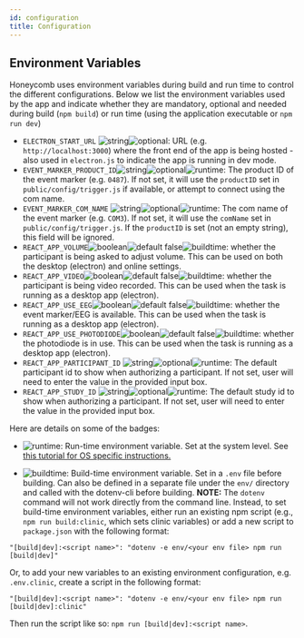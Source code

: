 ```yaml
---
id: configuration
title: Configuration
---
```


## Environment Variables

Honeycomb uses environment variables during build and run time to control the different configurations. Below we list the  environment variables used by the app and indicate whether they are mandatory, optional and needed during build (`npm build`) or run time (using the application executable or `npm run dev`)

* `ELECTRON_START_URL` ![string](https://img.shields.io/badge/-string-grey)![optional](https://img.shields.io/badge/-optional-yellow): URL (e.g. `http://localhost:3000`) where the front end of the app is being hosted - also used in `electron.js` to indicate the app is running in dev mode.
* `EVENT_MARKER_PRODUCT_ID`![string](https://img.shields.io/badge/-string-grey)![optional](https://img.shields.io/badge/-optional-yellow)![runtime](https://img.shields.io/badge/-runtime-purple): The product ID of the event marker (e.g. `0487`).  If not set, it will use the `productID` set in `public/config/trigger.js` if available, or attempt to connect using the com name.
* `EVENT_MARKER_COM_NAME` ![string](https://img.shields.io/badge/-string-grey)![optional](https://img.shields.io/badge/-optional-yellow)![runtime](https://img.shields.io/badge/-runtime-purple): The com name of the event marker (e.g. `COM3`). If not set, it will use the `comName` set in `public/config/trigger.js`.  If the `productID` is set (not an empty string), this field will be ignored.
* `REACT_APP_VOLUME`![boolean](https://img.shields.io/badge/-boolean-lightgrey)![default false](https://img.shields.io/badge/default-false-yellow)![buildtime](https://img.shields.io/badge/-buildtime-blue): whether the participant is being asked to adjust volume. This can be used on both the desktop (electron) and online settings.
* `REACT_APP_VIDEO`![boolean](https://img.shields.io/badge/-boolean-lightgrey)![default false](https://img.shields.io/badge/default-false-yellow)![buildtime](https://img.shields.io/badge/-buildtime-blue): whether the participant is being video recorded. This can be used when the task is running as a desktop app (electron). 
* `REACT_APP_USE_EEG`![boolean](https://img.shields.io/badge/-boolean-lightgrey)![default false](https://img.shields.io/badge/default-false-yellow)![buildtime](https://img.shields.io/badge/-buildtime-blue): whether the event marker/EEG is available. This can be used when the task is running as a desktop app (electron).
* `REACT_APP_USE_PHOTODIODE`![boolean](https://img.shields.io/badge/-boolean-lightgrey)![default false](https://img.shields.io/badge/default-false-yellow)![buildtime](https://img.shields.io/badge/-buildtime-blue): whether the photodiode is in use. This can be used when the task is running as a desktop app (electron).
* `REACT_APP_PARTICIPANT_ID` ![string](https://img.shields.io/badge/-string-grey)![optional](https://img.shields.io/badge/-optional-yellow)![runtime](https://img.shields.io/badge/-runtime-purple): The default participant id to show when authorizing a participant. If not set, user will need to enter the value in the provided input box.
* `REACT_APP_STUDY_ID` ![string](https://img.shields.io/badge/-string-grey)![optional](https://img.shields.io/badge/-optional-yellow)![runtime](https://img.shields.io/badge/-runtime-purple): The default study id to show when authorizing a participant. If not set, user will need to enter the value in the provided input box.

Here are details on some of the badges:
- ![runtime](https://img.shields.io/badge/-runtime-purple): Run-time environment variable. Set at the system level. See [this tutorial for OS specific instructions.](https://www.imatest.com/docs/editing-system-environment-variables/#Windows)

- ![buildtime](https://img.shields.io/badge/-buildtime-blue): Build-time environment variable. Set in a `.env` file before building. Can also be defined in a separate file under the `env/` directory and called with the dotenv-cli before building. **NOTE:** The `dotenv` command will not work directly from the command line. Instead, to set build-time environment variables, either run an existing npm script (e.g., `npm run build:clinic`, which sets clinic variables) or add a new script to `package.json` with the following format:
```
"[build|dev]:<script name>": "dotenv -e env/<your env file> npm run [build|dev]"
```
Or, to add your new variables to an existing environment configuration, e.g. `.env.clinic`, create a script in the following format:
```
"[build|dev]:<script name>": "dotenv -e env/<your env file> npm run [build|dev]:clinic"
```
Then run the script like so: `npm run [build|dev]:<script name>`.